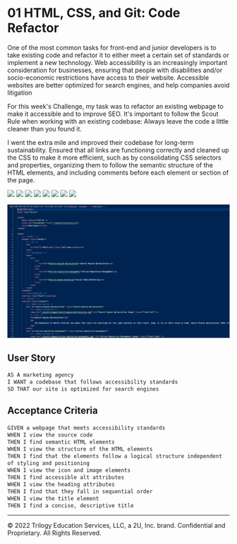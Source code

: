 # 01 HTML, CSS, and Git: Code Refactor

One of the most common tasks for front-end and junior developers is to take existing code and refactor it to either meet a certain set of standards or implement a new technology. Web accessibility is an increasingly important consideration for businesses, ensuring that people with disabilities and/or socio-economic restrictions have access to their website. Accessible websites are better optimized for search engines, and help companies avoid litigation

For this week's Challenge, my task was to refactor an existing webpage to make it accessible and to improve SEO. It's important to follow the Scout Rule when working with an existing codebase: Always leave the code a little cleaner than you found it. 

I went the extra mile and improved their codebase for long-term sustainability. Ensured that all links are functioning correctly and cleaned up the CSS to make it more efficient, such as by consolidating CSS selectors and properties, organizing them to follow the semantic structure of the HTML elements, and including comments before each element or section of the page.

<img src="./1-challenge/assets/images//Screen Shot 1.png" />
<img src="./images/Screen Shot 2022-06-15 at 8.25.41 PM.png" />
<img src="./images/Screen Shot 2022-06-15 at 8.25.53 PM.png" />
<img src="./images/Screen Shot 2022-06-15 at 8.26.05 PM.png" />
<img src="./images/Screen Shot 2022-06-15 at 8.26.19 PM.png" />
<img src="./images/Screen Shot 2022-06-15 at 8.26.30 PM.png" />
<img src="./images/Screen Shot 2022-06-15 at 8.26.45 PM.png" />
<img src="./images/Screen Shot 2022-06-15 at 8.26.55 PM.png" />

![image](/assets/images/Screen%20Shot%201.png)

## User Story

```
AS A marketing agency
I WANT a codebase that follows accessibility standards
SO THAT our site is optimized for search engines
```

## Acceptance Criteria

```
GIVEN a webpage that meets accessibility standards
WHEN I view the source code
THEN I find semantic HTML elements
WHEN I view the structure of the HTML elements
THEN I find that the elements follow a logical structure independent of styling and positioning
WHEN I view the icon and image elements
THEN I find accessible alt attributes
WHEN I view the heading attributes
THEN I find that they fall in sequential order
WHEN I view the title element
THEN I find a concise, descriptive title
```

- - -
© 2022 Trilogy Education Services, LLC, a 2U, Inc. brand. Confidential and Proprietary. All Rights Reserved.
